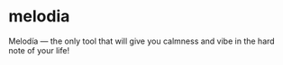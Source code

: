 # melodia
Melodía — the only tool that will give you calmness and vibe in the hard note of your life!
